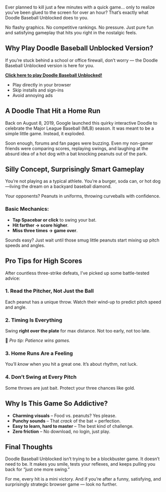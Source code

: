 Ever planned to kill just a few minutes with a quick game… only to realize you’ve been glued to the screen for over an hour? That’s exactly what Doodle Baseball Unblocked does to you.

No flashy graphics. No competitive rankings. No pressure. Just pure fun and satisfying gameplay that hits you right in the nostalgic feels.

## Why Play Doodle Baseball Unblocked Version?

If you’re stuck behind a school or office firewall, don’t worry — the Doodle Baseball Unblocked version is here for you.

**[Click here to play Doodle Baseball Unblocked!](https://1kb.link/m3wje4)**
- Play directly in your browser  
- Skip installs and sign-ins  
- Avoid annoying ads

## A Doodle That Hit a Home Run

Back on August 8, 2019, Google launched this quirky interactive Doodle to celebrate the Major League Baseball (MLB) season. It was meant to be a simple little game. Instead, it exploded.

Soon enough, forums and fan pages were buzzing. Even my non-gamer friends were comparing scores, replaying swings, and laughing at the absurd idea of a hot dog with a bat knocking peanuts out of the park.

## Silly Concept, Surprisingly Smart Gameplay

You’re not playing as a typical athlete. You’re a burger, soda can, or hot dog—living the dream on a backyard baseball diamond.

Your opponents? Peanuts in uniforms, throwing curveballs with confidence.

### Basic Mechanics:
- **Tap Spacebar or click** to swing your bat.
- **Hit farther → score higher**.
- **Miss three times → game over**.

Sounds easy? Just wait until those smug little peanuts start mixing up pitch speeds and angles.

## Pro Tips for High Scores

After countless three-strike defeats, I’ve picked up some battle-tested advice:

### 1. Read the Pitcher, Not Just the Ball
Each peanut has a unique throw. Watch their wind-up to predict pitch speed and angle.

### 2. Timing Is Everything
Swing **right over the plate** for max distance. Not too early, not too late.

🎯 *Pro tip: Patience wins games.*

### 3. Home Runs Are a Feeling
You’ll *know* when you hit a great one. It’s about rhythm, not luck.

### 4. Don’t Swing at Every Pitch
Some throws are just bait. Protect your three chances like gold.

## Why Is This Game So Addictive?

- **Charming visuals** – Food vs. peanuts? Yes please.  
- **Punchy sounds** – That *crack* of the bat = perfection.  
- **Easy to learn, hard to master** – The best kind of challenge.  
- **Zero friction** – No download, no login, just play.  

## Final Thoughts

Doodle Baseball Unblocked isn’t trying to be a blockbuster game. It doesn’t need to be. It makes you smile, tests your reflexes, and keeps pulling you back for “just one more swing.”

For me, every hit is a mini victory. And if you’re after a funny, satisfying, and surprisingly strategic browser game — look no further.
